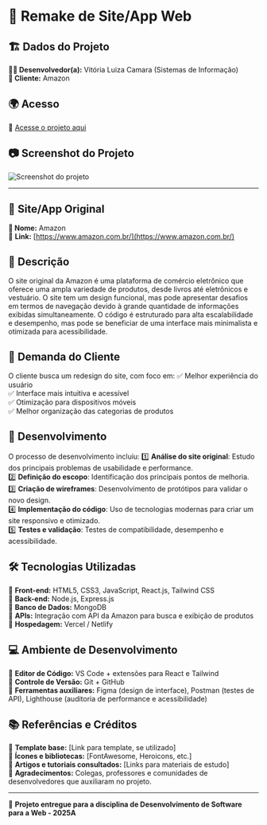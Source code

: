 # 📌 Remake de Site/App Web

## 🏗️ Dados do Projeto  
**👨‍💻 Desenvolvedor(a):** Vitória Luiza Camara (Sistemas de Informação)  
**📌 Cliente:** Amazon  

## 🌍 Acesso  
🔗 [Acesse o projeto aqui](https://www.amazon.com.br/)

## 📷 Screenshot do Projeto  
![Screenshot do projeto](URL_DA_IMAGEM_AQUI)

---

## 📌 Site/App Original  
**🛒 Nome:** Amazon  
🔗 **Link:** [https://www.amazon.com.br/](https://www.amazon.com.br/)

## 📝 Descrição  
O site original da Amazon é uma plataforma de comércio eletrônico que oferece uma ampla variedade de produtos, desde livros até eletrônicos e vestuário. O site tem um design funcional, mas pode apresentar desafios em termos de navegação devido à grande quantidade de informações exibidas simultaneamente. O código é estruturado para alta escalabilidade e desempenho, mas pode se beneficiar de uma interface mais minimalista e otimizada para acessibilidade.

## 🎯 Demanda do Cliente  
O cliente busca um redesign do site, com foco em:
✅ Melhor experiência do usuário  
✅ Interface mais intuitiva e acessível  
✅ Otimização para dispositivos móveis  
✅ Melhor organização das categorias de produtos  

## 🚀 Desenvolvimento  
O processo de desenvolvimento incluiu:
1️⃣ **Análise do site original**: Estudo dos principais problemas de usabilidade e performance.  
2️⃣ **Definição do escopo**: Identificação dos principais pontos de melhoria.  
3️⃣ **Criação de wireframes**: Desenvolvimento de protótipos para validar o novo design.  
4️⃣ **Implementação do código**: Uso de tecnologias modernas para criar um site responsivo e otimizado.  
5️⃣ **Testes e validação**: Testes de compatibilidade, desempenho e acessibilidade.  

## 🛠️ Tecnologias Utilizadas  
🔹 **Front-end:** HTML5, CSS3, JavaScript, React.js, Tailwind CSS  
🔹 **Back-end:** Node.js, Express.js  
🔹 **Banco de Dados:** MongoDB  
🔹 **APIs:** Integração com API da Amazon para busca e exibição de produtos  
🔹 **Hospedagem:** Vercel / Netlify  

## 💻 Ambiente de Desenvolvimento  
🔹 **Editor de Código:** VS Code + extensões para React e Tailwind  
🔹 **Controle de Versão:** Git + GitHub  
🔹 **Ferramentas auxiliares:** Figma (design de interface), Postman (testes de API), Lighthouse (auditoria de performance e acessibilidade)  

## 📚 Referências e Créditos  
📌 **Template base:** [Link para template, se utilizado]  
📌 **Ícones e bibliotecas:** [FontAwesome, Heroicons, etc.]  
📌 **Artigos e tutoriais consultados:** [Links para materiais de estudo]  
📌 **Agradecimentos:** Colegas, professores e comunidades de desenvolvedores que auxiliaram no projeto.  

---

📌 **Projeto entregue para a disciplina de Desenvolvimento de Software para a Web - 2025A**

